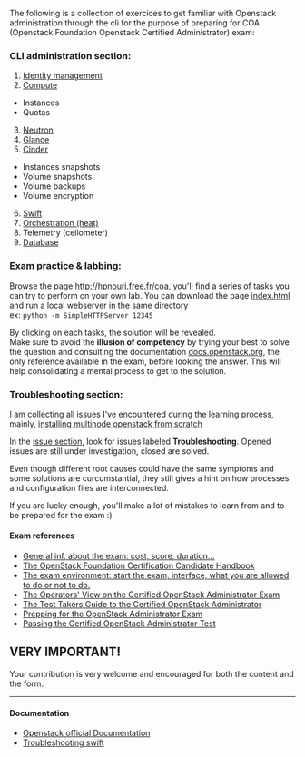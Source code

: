 The following is a collection of exercices to get familiar with Openstack administration through the cli for the purpose of preparing for COA (Openstack Foundation Openstack Certified Administrator) exam:

### CLI administration section:

1. [Identity management](https://github.com/AJNOURI/COA/wiki/01.-Identity:-Keystone)
2. [Compute](https://github.com/AJNOURI/COA/wiki/02.-Compute:-Nova)
  * Instances
  * Quotas
3. [Neutron](https://github.com/AJNOURI/COA/wiki/03.-Networking:-Neutron) 
4. [Glance](https://github.com/AJNOURI/COA/wiki/04.-Image:-Glance)
5. [Cinder](https://github.com/AJNOURI/COA/wiki/05.-Block-Storage:-Cinder)
  * Instances snapshots    
  * Volume snapshots  
  * Volume backups
  * Volume encryption
6. [Swift](https://github.com/AJNOURI/COA/wiki/06.-Object-Storage:-Swift)
7. [Orchestration (heat)](https://github.com/AJNOURI/COA/wiki/07.-Orchestration:-Heat)
8. Telemetry (ceilometer)
9. [Database](https://github.com/AJNOURI/COA/wiki/09.-Database)

### Exam practice & labbing:

Browse the page http://hpnouri.free.fr/coa, you'll find a series of tasks you can try to perform on your own lab.
You can download the page [index.html](https://github.com/AJNOURI/ajnouri.github.io/blob/master/coa/index.html) and run a local webserver in the same directory    
ex: `python -m SimpleHTTPServer 12345`

By clicking on each tasks, the solution will be revealed.  
Make sure to avoid the **illusion of competency** by trying your best to solve the question and consulting the documentation [docs.openstack.org](docs.openstack.org), the only reference available in the exam, before looking the answer. 
This will help consolidating a mental process to get to the solution.    

### Troubleshooting section:

I am collecting all issues I've encountered during the learning process, mainly, [installing multinode openstack from scratch](http://docs.openstack.org/newton/install-guide-ubuntu/)

In the [issue section](https://github.com/AJNOURI/COA/issues), look for issues labeled **Troubleshooting**.
Opened issues are still under investigation, closed are solved.  
  
Even though different root causes could have the same symptoms and some solutions are curcumstantial, they still gives a hint on how processes and configuration files are interconnected.  
  
If you are lucky enough, you'll make a lot of mistakes to learn from and to be prepared for the exam :)  


#### Exam references

- [General inf. about the exam: cost, score, duration...](https://www.openstack.org/coa)  
- [The OpenStack Foundation Certification Candidate Handbook](https://www.openstack.org/assets/coa/COA-Candidate-Handbook-V1.5.62.pdf)  
- [The exam environment: start the exam, interface, what you are allowed to do or not to do.](https://www.openstack.org/assets/coa/os-tipsdocument-0423.pdf)  
- [The Operators' View on the Certified OpenStack Administrator Exam](https://www.youtube.com/watch?v=2NvMgdI1m1I)  
- [The Test Takers Guide to the Certified OpenStack Administrator](https://youtu.be/EXckOKPtSZQ)
- [Prepping for the OpenStack Administrator Exam](https://youtu.be/JGzDgnSex00)
- [Passing the Certified OpenStack Administrator Test](https://youtu.be/p2_Z8WCqkTU)

## VERY IMPORTANT!
Your contribution is very welcome and encouraged for both the content and the form.

----------------

#### Documentation
* [Openstack official Documentation](http://docs.openstack.org/)  
* [Troubleshooting swift](http://docs.openstack.org/admin-guide/objectstorage-troubleshoot.html)   




